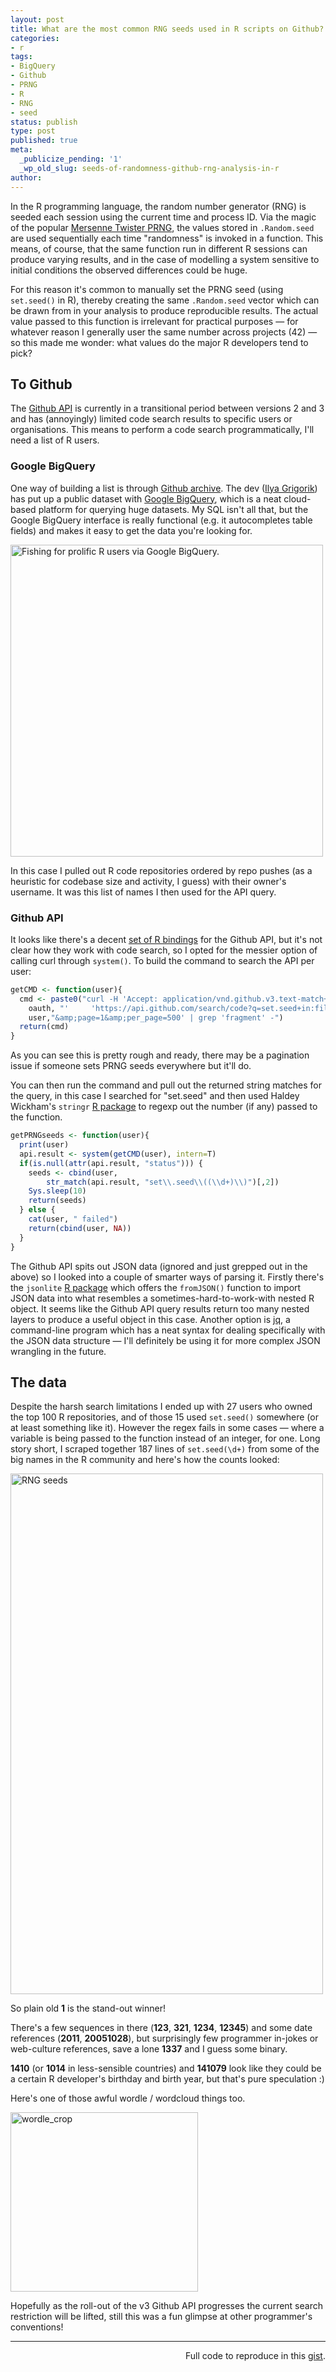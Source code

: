 ```yaml
---
layout: post
title: What are the most common RNG seeds used in R scripts on Github?
categories:
- r
tags:
- BigQuery
- Github
- PRNG
- R
- RNG
- seed
status: publish
type: post
published: true
meta:
  _publicize_pending: '1'
  _wp_old_slug: seeds-of-randomness-github-rng-analysis-in-r
author:
---
```


<p>In the R programming language, the random number generator (RNG) is seeded each session using the current time and process ID. Via the magic of the popular <a href="https://en.wikipedia.org/wiki/Mersenne_twister" target="_blank">Mersenne Twister PRNG</a>, the values stored in <code>.Random.seed</code> are used sequentially each time "randomness" is invoked in a function. This means, of course, that the same function run in different R sessions can produce varying results, and in the case of modelling a system sensitive to initial conditions the observed differences could be huge. </p>
<p>For this reason it's common to manually set the PRNG seed (using <code>set.seed()</code> in R), thereby creating the same <code>.Random.seed</code> vector which can be drawn from in your analysis to produce reproducible results. The actual value passed to this function is irrelevant for practical purposes &mdash; for whatever reason I generally user the same number across projects (42) &mdash; so this made me wonder: what values do the major R developers tend to pick?</p>
<h2>To Github</h2>
<p>The <a href="http://developer.github.com/v3/" title="github API" target="_blank">Github API</a> is currently in a transitional period between versions 2 and 3 and has (annoyingly) limited code search results to specific users or organisations. This means to perform a code search programmatically, I'll need a list of R users.</p>

<h3>Google BigQuery</h3>
<p>One way of building a list is through <a href="http://www.githubarchive.org/" title="Github archive" target="_blank">Github archive</a>. The dev (<a href="http://www.igvita.com/" title="Ilya Grigorik" target="_blank">Ilya Grigorik</a>) has put up a public dataset with <a href="https://developers.google.com/bigquery/" title="BigQuery" target="_blank">Google BigQuery</a>, which is a neat cloud-based platform for querying huge datasets. My SQL isn't all that, but the Google BigQuery interface is really functional (e.g. it autocompletes table fields) and makes it easy to get the data you're looking for.</p>

<img src="{{ site.baseurl }}/img/screen-shot-2014-03-06-at-12-21-52.png" alt="Fishing for prolific R users via Google BigQuery." width="500" height="499" class="size-large wp-image-500" />

<p>In this case I pulled out R code repositories ordered by repo pushes (as a heuristic for codebase size and activity, I guess) with their owner's username. It was this list of names I then used for the API query.</p>
<h3>Github API</h3>
<p>It looks like there's a decent <a href="https://github.com/cscheid/rgithub" title="R bindings" target="_blank">set of R bindings</a> for the Github API, but it's not clear how they work with code search, so I opted for the messier option of calling curl through <code>system()</code>. To build the command to search the API per user:</p>

```r
getCMD <- function(user){
  cmd <- paste0("curl -H 'Accept: application/vnd.github.v3.text-match+json Authorization: token ",
    oauth, "'     'https://api.github.com/search/code?q=set.seed+in:file+language:R+user:",
    user,"&amp;page=1&amp;per_page=500' | grep 'fragment' -")
  return(cmd)
}
```


<p>As you can see this is pretty rough and ready, there may be a pagination issue if someone sets PRNG seeds everywhere but it'll do.</p>
<p>You can then run the command and pull out the returned string matches for the query, in this case I searched for "set.seed" and then used Haldey Wickham's <code>stringr</code> <a href="http://cran.r-project.org/web/packages/stringr/index.html" title="stringr" target="_blank">R package</a> to regexp out the number (if any) passed to the function.</p>

```r
getPRNGseeds <- function(user){
  print(user)
  api.result <- system(getCMD(user), intern=T)
  if(is.null(attr(api.result, "status"))) {
    seeds <- cbind(user,
        str_match(api.result, "set\\.seed\\((\\d+)\\)")[,2])
    Sys.sleep(10)
    return(seeds)
  } else {
    cat(user, " failed")
    return(cbind(user, NA))
  }
}
```

<p>The Github API spits out JSON data (ignored and just grepped out in the above) so I looked into a couple of smarter ways of parsing it. Firstly there's the <code>jsonlite</code> <a href="https://github.com/jeroenooms/jsonlite#readme" title="jsonlite" target="_blank">R package</a> which offers the <code>fromJSON()</code> function to import JSON data into what resembles a sometimes-hard-to-work-with nested R object. It seems like the Github API query results return too many nested layers to produce a useful object in this case. Another option is <a href="http://stedolan.github.io/jq/" title="jq" target="_blank">jq</a>, a command-line program which has a neat syntax for dealing specifically with the JSON data structure &mdash; I'll definitely be using it for more complex JSON wrangling in the future.</p>

<h2>The data</h2>
<p>Despite the harsh search limitations I ended up with 27 users who owned the top 100 R repositories, and of those 15 used <code>set.seed()</code> somewhere (or at least something like it). However the regex fails in some cases &mdash; where a variable is being passed to the function instead of an integer, for one. Long story short, I scraped together 187 lines of <code>set.seed(\d+)</code> from some of the big names in the R community and here's how the counts looked:</p>
<p><a href="http://benjaminlmoore.files.wordpress.com/2014/03/prng.png"><img src="{{ site.baseurl }}/img/prng.png" alt="RNG seeds" width="500" height="833" class="aligncenter size-large wp-image-514" /></a></p>
<p>So plain old <strong>1</strong> is the stand-out winner! </p>
<p>There's a few sequences in there (<strong>123</strong>, <strong>321</strong>, <strong>1234</strong>, <strong>12345</strong>) and some date references (<strong>2011</strong>, <strong>20051028</strong>), but surprisingly few programmer in-jokes or web-culture references, save a lone <strong>1337</strong> and I guess some binary. </p>
<p><strong>1410</strong> (or <strong>1014</strong> in less-sensible countries) and <strong>141079</strong> look like they could be a certain R developer's birthday and birth year, but that's pure speculation :)</p>
<p>Here's one of those awful wordle / wordcloud things too.</p>
<p><a href="http://benjaminlmoore.files.wordpress.com/2014/03/wordle_crop.png"><img src="{{ site.baseurl }}/img/wordle_crop.png" alt="wordle_crop" width="300" height="287" class="aligncenter size-medium wp-image-516" /></a></p>
<p>Hopefully as the roll-out of the v3 Github API progresses the current search restriction will be lifted, still this was a fun glimpse at other programmer's conventions!</p>
<hr />
<p style="text-align:right;">Full code to reproduce in this <a href="https://gist.github.com/blmoore/9400832">gist</a>.</p>
